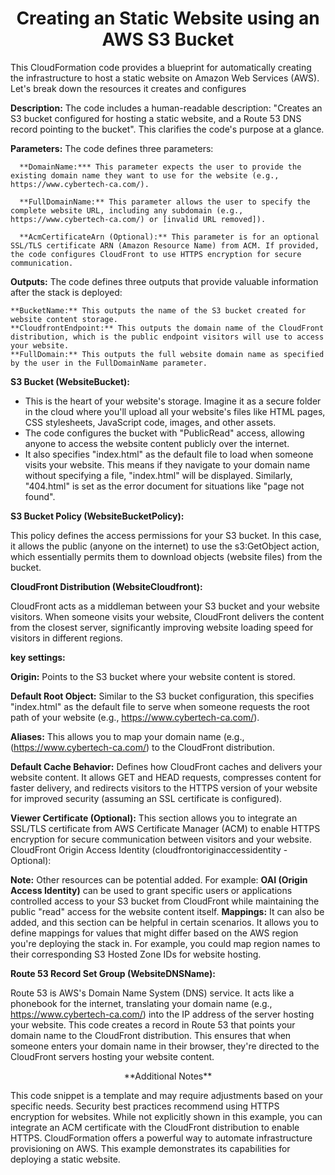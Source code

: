 <h1 align="center"><b>Creating an Static Website using an AWS S3 Bucket</b></h1>


This CloudFormation code provides a blueprint for automatically creating the infrastructure to host a static website on Amazon Web Services (AWS). Let's break down the resources it creates and configures

**Description:** The code includes a human-readable description: "Creates an S3 bucket configured for hosting a static website, and a Route 53 DNS record pointing to the bucket". This clarifies the code's purpose at a glance.

**Parameters:** The code defines three parameters:
    
      **DomainName:*** This parameter expects the user to provide the existing domain name they want to use for the website (e.g., https://www.cybertech-ca.com/).

      **FullDomainName:** This parameter allows the user to specify the complete website URL, including any subdomain (e.g., https://www.cybertech-ca.com/) or [invalid URL removed]).
        
      **AcmCertificateArn (Optional):** This parameter is for an optional SSL/TLS certificate ARN (Amazon Resource Name) from ACM. If provided, the code configures CloudFront to use HTTPS encryption for secure communication.


**Outputs:** The code defines three outputs that provide valuable information after the stack is deployed:

    **BucketName:** This outputs the name of the S3 bucket created for website content storage.
    **CloudfrontEndpoint:** This outputs the domain name of the CloudFront distribution, which is the public endpoint visitors will use to access your website.
    **FullDomain:** This outputs the full website domain name as specified by the user in the FullDomainName parameter.

**S3 Bucket (WebsiteBucket):**

* This is the heart of your website's storage. Imagine it as a secure folder in the cloud where you'll upload all your website's files like HTML pages, CSS stylesheets, JavaScript code, images, and other assets.
* The code configures the bucket with "PublicRead" access, allowing anyone to access the website content publicly over the internet.
* It also specifies "index.html" as the default file to load when someone visits your website. This means if they navigate to your domain name without specifying a file, "index.html" will be displayed. Similarly, "404.html" is set as          the error document for situations like "page not found".

**S3 Bucket Policy (WebsiteBucketPolicy):**

This policy defines the access permissions for your S3 bucket. In this case, it allows the public (anyone on the internet) to use the s3:GetObject action, which essentially permits them to download objects (website files) from the bucket.

**CloudFront Distribution (WebsiteCloudfront):**

CloudFront acts as a middleman between your S3 bucket and your website visitors. When someone visits your website, CloudFront delivers the content from the closest server, significantly improving website loading speed for visitors in different regions.

  **key settings:** 

  **Origin:** Points to the S3 bucket where your website content is stored.

  **Default Root Object:** Similar to the S3 bucket configuration, this specifies "index.html" as the default file to serve when someone requests the root path of your website (e.g., https://www.cybertech-ca.com/).

  **Aliases:** This allows you to map your domain name (e.g., (https://www.cybertech-ca.com/) to the CloudFront distribution.

  **Default Cache Behavior:** Defines how CloudFront caches and delivers your website content. It allows GET and HEAD requests, compresses content for faster delivery, and redirects visitors to the HTTPS version of your website for improved     security (assuming an SSL certificate is configured).

  **Viewer Certificate (Optional):** This section allows you to integrate an SSL/TLS certificate from AWS Certificate Manager (ACM) to enable HTTPS encryption for secure communication between visitors and your website.
    CloudFront Origin Access Identity (cloudfrontoriginaccessidentity - Optional):

**Note:**
Other resources can be potential added. For example:
    **OAI (Origin Access Identity)** can be used to grant specific users or applications controlled access to your S3 bucket from CloudFront while maintaining the public "read" access for the website content itself.
    **Mappings:** It can also be added, and this section can be helpful in certain scenarios. It allows you to define mappings for values that might differ based on the AWS region you're deploying the stack in. For example, you could map          region names to their corresponding S3 Hosted Zone IDs for website hosting.

**Route 53 Record Set Group (WebsiteDNSName):**

Route 53 is AWS's Domain Name System (DNS) service. It acts like a phonebook for the internet, translating your domain name (e.g., https://www.cybertech-ca.com/) into the IP address of the server hosting your website.
This code creates a record in Route 53 that points your domain name to the CloudFront distribution. This ensures that when someone enters your domain name in their browser, they're directed to the CloudFront servers hosting your website content.

<p align="center">**Additional Notes**</p>

This code snippet is a template and may require adjustments based on your specific needs.
Security best practices recommend using HTTPS encryption for websites. While not explicitly shown in this example, you can integrate an ACM certificate with the CloudFront distribution to enable HTTPS.
CloudFormation offers a powerful way to automate infrastructure provisioning on AWS. This example demonstrates its capabilities for deploying a static website.
